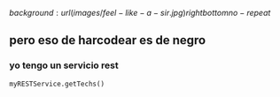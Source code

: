 $background: url(images/feel-like-a-sir.jpg) right bottom no-repeat$

## pero eso de harcodear es de negro
### yo tengo un servicio rest

```
myRESTService.getTechs()
```